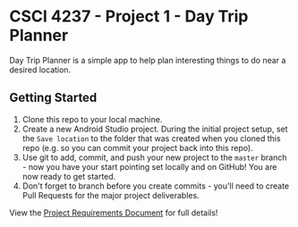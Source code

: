 # CSCI 4237 - Project 1 - Day Trip Planner
Day Trip Planner is a simple app to help plan interesting things to do near a desired location.

## Getting Started
1. Clone this repo to your local machine.
2. Create a new Android Studio project. During the initial project setup, set the `Save location` to the folder that was created when you cloned this repo (e.g. so you can commit your project back into this repo).
3. Use git to add, commit, and push your new project to the `master` branch - now you have your start pointing set locally and on GitHub! You are now ready to get started.
4. Don't forget to branch before you create commits - you'll need to create Pull Requests for the major project deliverables.

View the [Project Requirements Document](https://drive.google.com/open?id=13W5QWewU-XsAD4d4pQCqrIYLn027aj_sTTaBnuAreuY) for full details!